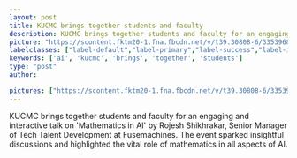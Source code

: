 ```yaml
---
layout: post
title: KUCMC brings together students and faculty
description: KUCMC brings together students and faculty for an engaging and interactive talk on 'Mathematics in AI' by Rojesh Shikhrakar, Senior Manager of Tech Talent Development at Fusemachines. The event sparked insightful discussions and highlighted the vital role of mathematics in all aspects of AI.
picture: "https://scontent.fktm20-1.fna.fbcdn.net/v/t39.30808-6/335396895_163137759888643_4357438128808979443_n.jpg?stp=dst-jpg_p720x720&_nc_cat=109&cb=99be929b-59f725be&ccb=1-7&_nc_sid=730e14&_nc_ohc=em3Ek206TdoAX9pgcKZ&_nc_ht=scontent.fktm20-1.fna&oh=00_AfCxnatcAqNLL-L4a6kcSWCRJ2whmkQTMCObhGMLMa6b4g&oe=6491500E"
labelclasses: ["label-default","label-primary","label-success","label-info","label-warning","label-danger"]
keywords: ['ai', 'kucmc', 'brings', 'together', 'students']
type: "post"
author:

pictures: ["https://scontent.fktm20-1.fna.fbcdn.net/v/t39.30808-6/335396895_163137759888643_4357438128808979443_n.jpg?stp=dst-jpg_p720x720&_nc_cat=109&cb=99be929b-59f725be&ccb=1-7&_nc_sid=730e14&_nc_ohc=em3Ek206TdoAX9pgcKZ&_nc_ht=scontent.fktm20-1.fna&oh=00_AfCxnatcAqNLL-L4a6kcSWCRJ2whmkQTMCObhGMLMa6b4g&oe=6491500E","https://scontent.fktm20-1.fna.fbcdn.net/v/t39.30808-6/335396895_163137759888643_4357438128808979443_n.jpg?stp=dst-jpg_p720x720&_nc_cat=109&cb=99be929b-59f725be&ccb=1-7&_nc_sid=730e14&_nc_ohc=em3Ek206TdoAX9pgcKZ&_nc_ht=scontent.fktm20-1.fna&oh=00_AfCxnatcAqNLL-L4a6kcSWCRJ2whmkQTMCObhGMLMa6b4g&oe=6491500E"]
---
```


KUCMC brings together students and faculty for an engaging and interactive talk on 'Mathematics in AI' by Rojesh Shikhrakar, Senior Manager of Tech Talent Development at Fusemachines. The event sparked insightful discussions and highlighted the vital role of mathematics in all aspects of AI. <br>


